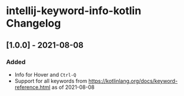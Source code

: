 <!-- Keep a Changelog guide -> https://keepachangelog.com -->

# intellij-keyword-info-kotlin Changelog

## [1.0.0] - 2021-08-08
### Added
- Info for Hover and <code>Ctrl-Q</code>
- Support for all keywords from https://kotlinlang.org/docs/keyword-reference.html as of 2021-08-08
